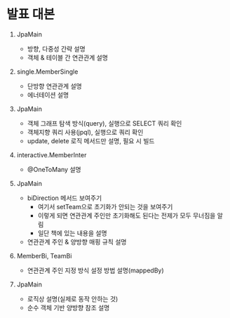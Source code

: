 # 발표 대본

1. JpaMain
   - 방향, 다중성 간략 설명
   - 객체 & 테이블 간 연관관계 설명

2. single.MemberSingle
   - 단방향 연관관계 설명
   - 에너테이션 설명
3. JpaMain
   - 객체 그래프 탐색 방식(query), 실행으로 SELECT 쿼리 확인
   - 객체지향 쿼리 사용(jpql), 실행으로 쿼리 확인
   - update, delete 로직 메서드만 설명, 필요 시 빌드
4. interactive.MemberInter
   - @OneToMany 설명
5. JpaMain
   - biDirection 메서드 보여주기
     - 여기서 setTeam으로 초기화가 안되는 것을 보여주기
     - 이렇게 되면 연관관계 주인만 초기화해도 된다는 전제가 모두 무너짐을 알림
     - 일단 책에 있는 내용을 설명
   - 연관관계 주인 & 양방향 매핑 규칙 설명
6. MemberBi, TeamBi
   - 연관관계 주인 지정 방식 설정 방법 설명(mappedBy)
7. JpaMain
   - 로직상 설명(실제로 동작 안하는 것)
   - 순수 객체 기반 양방향 참조 설명
